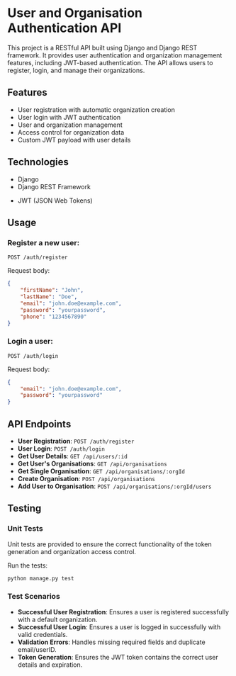
# User and Organisation Authentication API

This project is a RESTful API built using Django and Django REST framework. It provides user authentication and organization management features, including JWT-based authentication. The API allows users to register, login, and manage their organizations.



## Features

- User registration with automatic organization creation
- User login with JWT authentication
- User and organization management
- Access control for organization data
- Custom JWT payload with user details

## Technologies

- Django
- Django REST Framework
<!-- - PostgreSQL -->
- JWT (JSON Web Tokens)


## Usage

### Register a new user:

```http
POST /auth/register
```

Request body:
```json
{
    "firstName": "John",
    "lastName": "Doe",
    "email": "john.doe@example.com",
    "password": "yourpassword",
    "phone": "1234567890"
}
```

### Login a user:

```http
POST /auth/login
```

Request body:
```json
{
    "email": "john.doe@example.com",
    "password": "yourpassword"
}
```

## API Endpoints

- **User Registration**: `POST /auth/register`
- **User Login**: `POST /auth/login`
- **Get User Details**: `GET /api/users/:id`
- **Get User's Organisations**: `GET /api/organisations`
- **Get Single Organisation**: `GET /api/organisations/:orgId`
- **Create Organisation**: `POST /api/organisations`
- **Add User to Organisation**: `POST /api/organisations/:orgId/users`

## Testing

### Unit Tests

Unit tests are provided to ensure the correct functionality of the token generation and organization access control.

Run the tests:

```bash
python manage.py test
```

### Test Scenarios

- **Successful User Registration**: Ensures a user is registered successfully with a default organization.
- **Successful User Login**: Ensures a user is logged in successfully with valid credentials.
- **Validation Errors**: Handles missing required fields and duplicate email/userID.
- **Token Generation**: Ensures the JWT token contains the correct user details and expiration.

